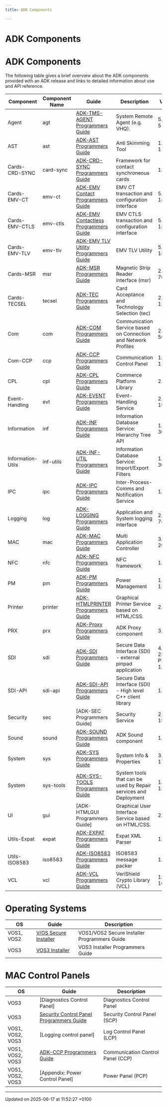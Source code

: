 ```yaml
---
title: ADK Components

---
```


# ADK Components




# ADK Components

The following table gives a brief overview about the ADK components provided with an ADK release and links to detailed information about use and API reference.


| Component  | Component Name  | Guide  | Description  | Version   |
|  -------- | -------- | -------- | -------- | -------- |
| Agent  | agt  | [ADK-TMS-AGENT Programmers Guide](pg_agt_users_guide.md#page-pg-agt-users-guide) | System Remote Agent (e.g. VHQ).  | 5.1.5.2-5   |
| AST  | ast  | [ADK-AST Programmers Guide](pg_ast_users_guide.md#page-pg-ast-users-guide) | Anti Skimming Tool  | 1.9.3-116   |
| Cards-CRD-SYNC  | card-sync  | [ADK-CRD-SYNC Programmers Guide](pg_crdsync_programmers_guide.md#page-pg-crdsync-programmers-guide) | Framework for contact synchroneous cards  | 1.3.1-2   |
| Cards-EMV-CT  | emv-ct  | [ADK-EMV Contact Programmers Guide](pg_emv_contact_users_guide.md#page-pg-emv-contact-users-guide) | EMV CT transaction and configuration interface  | 5.2.144-182   |
| Cards-EMV-CTLS  | emv-ctls  | [ADK-EMV Contactless Programmers Guide](pg_emv_contactless_users_guide.md#page-pg-emv-contactless-users-guide) | EMV CTLS transaction and configuration interface  | 5.2.144-182   |
| Cards-EMV-TLV  | emv-tlv  | [ADK-EMV TLV Utility Programmers Guide](pg_emv_tlv_users_guide.md#page-pg-emv-tlv-users-guide) | EMV TLV Utility  | 5.2.144-182   |
| Cards-MSR  | msr  | [ADK-MSR Programmers Guide](pg_msr_programmers_guide.md#page-pg-msr-programmers-guide) | Magnetic Strip Reader interface (msr)  | 2.10.5-76   |
| Cards-TECSEL  | tecsel  | [ADK-TEC Programmers Guide](pg_tec_programmers_guide.md#page-pg-tec-programmers-guide) | Card Acceptance and Technology Selection (tec)  | 2.9.6-129   |
| Com  | com  | [ADK-COM Programmers Guide](pg_com_users_guide.md#page-pg-com-users-guide) | Communication Service based on Connection and Network Profiles  | 2.144.0-565   |
| Com-CCP  | ccp  | [ADK-CCP Programmers Guide](pg_ccp_users_guide.md#page-pg-ccp-users-guide) | Communication Control Panel  | 1.85.0-111   |
| CPL  | cpl  | [ADK-CPL Programmers Guide](pg_cpl_users_guide.md#page-pg-cpl-users-guide) | Commerce Platform Library  | 2.8.4-59   |
| Event-Handling  | evt  | [ADK-EVENT Programmers Guide](pg_evt_users_guide.md#page-pg-evt-users-guide) | Event-Handling Service  | 2.6.18-19   |
| Information  | inf  | [ADK-INF Programmers Guide](pg_inf_users_guide.md#page-pg-inf-users-guide) | Information Database Service: Hierarchy Tree API  | 1.16.14-30   |
| Information-Utils  | inf-utils  | [ADK-INF-UTIL Programmers Guide](pg_inf_util_users_guide.md#page-pg-inf-util-users-guide) | Information Database Service: Import/Export Filters  | 1.16.14-30   |
| IPC  | ipc  | [ADK-IPC Programmers Guide](pg_ipc_users_guide.md#page-pg-ipc-users-guide) | Inter-Process-Comms and Notification Service  | 1.31.0-1   |
| Logging  | log  | [ADK-LOGGING Programmers Guide](pg_logging_users_guide.md#page-pg-logging-users-guide) | Application and System logging interface  | 2.21.5-78   |
| MAC  | mac  | [ADK-MAC Programmers Guide](pg_mac_users_guide.md#page-pg-mac-users-guide) | Multi Application Controller  | 3.85.21-267   |
| NFC  | nfc  | [ADK-NFC Programmers Guide](pg_nfc_users_guide.md#page-pg-nfc-users-guide) | NFC framework  | 1.21.5-1   |
| PM  | pm  | [ADK-PM Programmers Guide](pg_syspm_users_guide.md#page-pg-syspm-users-guide) | Power Management  | 1.44.30-134   |
| Printer  | printer  | [ADK-HTMLPRINTER Programmers Guide](pg_printer_users_guide.md#page-pg-printer-users-guide) | Graphical Printer Service based on HTML/CSS.  | 2.60.3-1   |
| PRX  | prx  | [ADK-Proxy Programmers Guide](pg_prx_users_guide.md#page-pg-prx-users-guide) | ADK Proxy component  | 3.8.0-1   |
| SDI  | sdi  | [ADK-SDI Programmers Guide](pg_sdi_users_guide.md#page-pg-sdi-users-guide) | Secure Data Interface (SDI) - external pinpad application  | 4.32.1-259-P2PE-1.6.39   |
| SDI-API  | sdi-api  | [ADK-SDI-API Programmers Guide](pg_sdiapi_users_guide.md#page-pg-sdiapi-users-guide) | Secure Data Interface (SDI) - High level C++ client library  | 1.20.0-1   |
| Security  | sec  | [ADK-SEC Programmers Guide] | Security Service  | 2.5.6-195   |
| Sound  | sound  | [ADK-SOUND Programmers Guide](pg_sound_users_guide.md#page-pg-sound-users-guide) | ADK Sound component  | 1.2.9-1   |
| System  | sys  | [ADK-SYS Programmers Guide](pg_sysinfo_users_guide.md#page-pg-sysinfo-users-guide) | System Info & Properties  | 3.106.8-176   |
| System  | sys-tools  | [ADK-SYS-TOOLS Programmers Guide](pg_systools_guide.md#page-pg-systools-guide) | System tools that can be used by Repair services and Deployment  | 1.5.2-120   |
| UI  | gui  | [ADK-HTMLGUI Programmers Guide] | Graphical User Interface Service based on HTML/CSS.  | 2.60.3-1   |
| Utils-Expat  | expat  | [ADK-EXPAT Programmers Guide](pg_expat_users_guide.md#page-pg-expat-users-guide) | Expat XML Parser  | 1.1.9-10   |
| Utils-ISO8583  | iso8583  | [ADK-ISO8583 Programmers Guide](pg_iso8583_users_guide.md#page-pg-iso8583-users-guide) | ISO8583 message packer  | 1.6.1-12   |
| VCL  | vcl  | [ADK-VCL Programmers Guide](pg_vcl_users_guide.md#page-pg-vcl-users-guide) | VeriShield Crypto Library (VCL)  | 12.7.6-16   |



# Operating Systems


| OS  | Guide  | Description   |
|  -------- | -------- | -------- |
| VOS1, VOS2  | [V/OS Secure Installer](pg_vos_secins_guide.md#page-pg-vos-secins-guide) | VOS1/VOS2 Secure Installer Programmers Guide   |
| VOS3  | [VOS3 Installer](pg_installer.md#page-pg-installer) | VOS3 Installer Programmers Guide   |



# MAC Control Panels


| OS  | Guide  | Description   |
|  -------- | -------- | -------- |
| VOS3  | [Diagnostics Control Panel] | Diagnostics Control Panel   |
| VOS3  | [Security Control Panel Programmers Guide](pg_scp_users_guide.md#page-pg-scp-users-guide) | Security Control Panel (SCP)   |
| VOS1, VOS2, VOS3  | [Logging control panel] | Log Control Panel (LCP)   |
| VOS1, VOS2, VOS3  | [ADK-CCP Programmers Guide](pg_ccp_users_guide.md#page-pg-ccp-users-guide) | Communication Control Panel (CCP)   |
| VOS1, VOS2, VOS3  | [Appendix: Power Control Panel] | Power Panel (PCP)   |

-------------------------------

Updated on 2025-06-17 at 11:52:27 +0100
